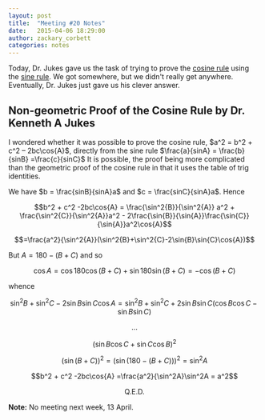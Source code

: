 ```yaml
---
layout: post
title:  "Meeting #20 Notes"
date:   2015-04-06 18:29:00
author: zackary_corbett
categories: notes
---
```


Today, Dr. Jukes gave us the task of trying to prove the [cosine rule][] using the [sine rule][]. We got somewhere, but we didn't really get anywhere. Eventually, Dr. Jukes just gave us his clever answer.

## Non-geometric Proof of the Cosine Rule by Dr. Kenneth A Jukes

I wondered whether it was possible to prove the cosine rule, \$a^2 = b^2 + c^2 – 2bc\cos{A}\$, directly from the sine rule $\frac{a}{sinA} = \frac{b}{sinB} =\frac{c}{sinC}$ It is possible, the proof being more complicated than the geometric proof of the cosine rule in that it uses the table of trig identities.

We have $b = \frac{sinB}{sinA}a$ and $c = \frac{sinC}{sinA}a$. Hence

$$b^2 + c^2 -2bc\cos{A} = \frac{\sin^2{B}}{\sin^2{A}} a^2 + \frac{\sin^2{C}}{\sin^2{A}}a^2 - 2\frac{\sin{B}}{\sin{A}}\frac{\sin{C}}{\sin{A}}a^2\cos{A}$$

$$=\frac{a^2}{\sin^2{A}}(\sin^2{B}+\sin^2{C}-2\sin{B}\sin{C}\cos{A})$$

But $A = 180 - (B+C)$ and so

$$\cos{A} = \cos180\cos(B+C) + \sin180\sin(B+C) = - \cos(B+C)$$

whence

$$\sin^2B+\sin^2C-2\sin{B}\sin{C}\cos{A} = \sin^2B+\sin^2C+2\sin{B}\sin{C}(\cos{B}\cos{C} - \sin{B}\sin{C})$$

$$\ldots$$

$$(\sin{B}\cos{C} + \sin{C}\cos{B})^2$$

$$(\sin(B+C))^2={(\sin(180-(B+C)))^2}=\sin^2A$$

$$b^2 + c^2 -2bc\cos{A} =\frac{a^2}{\sin^2A}\sin^2A = a^2$$

$$\text{Q.E.D.}$$


**Note:** No meeting next week, 13 April.

[cosine rule]: https://en.wikipedia.org/wiki/Law_of_cosines
[sine rule]: https://en.wikipedia.org/wiki/Law_of_sines